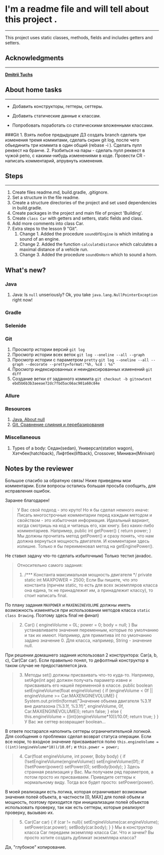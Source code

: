 # I'm a readme file and will tell about this project .
___

This project uses static classes, methods, fields and includes getters and setters.

## Acknowledgments
___
[**Dmitrii Tuchs**](https://github.com/dtuchs)


## About home tasks
___

- Добавить конструкторы, геттеры, сеттеры.

- Добавить статические данные к классам.

- Попробовать поработать со статическими вложенными классами.

###Git
1.
Взять любое предыдущее ДЗ 
создать branch 
сделать три изменения тремя коммитами, 
сделать скрин git log, после чего 
обьединить три коммита в один общий (rebase -i ). 
Сделать пулл реквест на бранче.
2.
Разбиться на пары - 
сделать пулл реквест в чужой репо, 
с какими-нибудь изменениями в коде. 
Провести CR - написать комментарий, 
апрувнуть изменения.

## Steps
___
1. Create files readme.md, build.gradle, .gitignore.
2. Set a structure in the file readme.
3. Create a structure directories of the project and set used dependencies in build.gradle.
4. Create packages in the project and main file of project 'Building'.
5. Create `class Car` with getters and setters, static fields and class.
6. Add more comments into class Car.
7. Extra steps to the lesson 9 "Git".
   1. Change 1. Added the procedure `soundOfEngine` is which imitating a sound of an engine.
   2. Change 2. Added the function `calculateDistance` which calculates a maximal distance of a vehicle run.
   3. Change 3. Added the procedure `soundOnHorn` which to sound a horn.

## What's new?

### Java
1. Java: Is `null` unseriously? 
Ok, you take `java.lang.NullPointerException` right now!

### Gradle
### Selenide
### Git
1. Просмотр истории версий `git log`
2. Просмотр истории всех веток `git log --oneline --all --graph`
3. Просмотр истории с параметром `pretty` 
   `git log --oneline --all --graph --decorate --pretty=format:"%h, %cd : %s"`
4. Просмотр индексированных и неиндексированных изменений `git diff`
5. Создание ветки от заданного коммита `git checkout -b gitnowtest ebd5b6b3b3aeeae72dc7fbd5ac66ac901a60c84e`

### Allure
### Resources
1. [Java. About null](https://javarush.ru/groups/posts/1080-9-vejshey-o-null-v-java)  
2. [Git. Сравнение слияния и перебазирования](https://www.atlassian.com/ru/git/tutorials/merging-vs-rebasing)
### Miscellaneous
1. Types of a body: Седан(sedan), Универсал(station wagon), Хэтчбек(hatchback), Лифтбек(liftback), Crossover, Минивэн(Minivan) 


## Notes by the reviewer
Большое спасибо за обратную связь! 
Ниже приведены мои комментарии.
Если вопросы остались большая просьба сообщить, 
для исправления ошибок.

Заранее благодарен!

>У Вас свой подход - это круто! Но я бы сделал немного иначе:
Писать многострочные комментарии перед каждым методом и свойством - это избыточная информация.
Идеальный вариант, когда смотришь на код и читаешь его, как книгу. Без каких-либо комментариев.
Например,
public int getPower() {
return power;
}
Мы должны прочитать метод getPower() и сразу понять, что нам должна вернуться мощность двигателя. И комментарии здесь излишне. Только я бы переименовал метод на getEnginePower().

Не ставил задачу что-то сделать избыточным) Только тестил javadoc.  
 

>Относительно самого задания:
> 
>1. /*** Константа максимальная мощность двигателя */
>private static int MAXPOWER = 2500;
>Если Вы пишете, что это константа (причем static, то есть для всех экземпляров 
>класса она едина, тк не принадлежит им, а принадлежит классу), то стоит написать final.

По плану задания `MAXPOWER` и `MAXENGINEVOLUME` должны иметь возможность изменяться при использовании методов класса `static class Drawing`.
Поэтому здесь final не финал)

>2. Car() {
>   engineVolume = 0L;
>   power = 0;
>   body = null;
>   }
>   Вы устанавливаете значения переменным, которые по умолчанию и так их имеют. Например, для примитива int по умолчанию задано значение 0. Для класса, например, String - значение null.

При решении домашнего задания использовал 2 конструктора: Car(a, b, c), Car(Car car).
Если правильно понял, то дефолтный конструктор в таком случае не предоставляется java.

>3. Методы set() должны присваивать что-то куда-то. Например, setAge(int age) должен получать параметр извне и присваивать его нашей переменной в классе.
>   public boolean setEngineVolume(float engineVolume) {
>   if (engineVolume < 0f || engineVolume >= Car.MAXENGINEVOLUME) {
>   System.out.println(format("Значение объема двигателя %3.1f вне диапазона [%3.1f, %3.1f)",
>   engineVolume, 0f, Car.MAXENGINEVOLUME));
>   return false;
>   } else {
>this.engineVolume = ((int)(engineVolume*10))/10.0f;
>return true;
>}
>}
>У Вас же сеттер возвращает boolean...
> 
В ответе постарался наполнить сеттеры ограничитительной логикой.
Для сообщения о проблемах сделал возврат статуса операции.
Если все норм, то входное значение присваивается полю 
`this.engineVolume = ((int)(engineVolume*10))/10.0f;`
и
`this.power = power;`


>4. Car(float engineVolume, int power, Boby body) {
>   if (!setEngineVolume(engineVolume))
>   setEngineVolume(0f);
>   if (!setPower(power))
>   setPower(0);
>   setBody(body);
>   }
>   Здесь странная реализация у Вас. 
>Мы получаем ряд параметров, а потом просто их присваиваем.
>Приведите сеттеры к нормальному виду. 
>Тогда все будет просто: setPower(power).

В моей реализации есть логика, которая ограничивает 
возможные значения полей объекта, 
в частности [0, MAX] для полей объем и мощность, 
поэтому приходится при инициализации полей объектов использовать 
проверку, так как есть сеттеры, которые реализуют проверку, вызываю их.

>5. Car(Car car) {
>   if (car != null){
>   setEngineVolume(car.engineVolume);
>   setPower(car.power);
>   setBody(car.body);
>   }
>   }
>Мы в конструктор класса Car передаем экземпляр класса Car. 
>Что и зачем? Вы просто хотите создать дубликат экземпляра класса?
> 

Да, "глубокое" копирование. 



